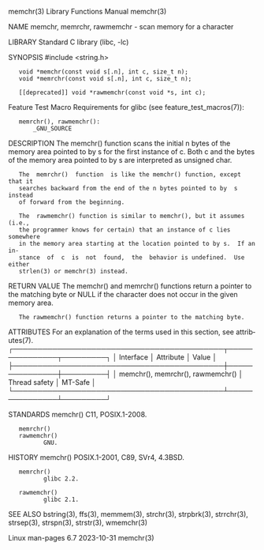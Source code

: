 memchr(3)                  Library Functions Manual                  memchr(3)

NAME
       memchr, memrchr, rawmemchr - scan memory for a character

LIBRARY
       Standard C library (libc, -lc)

SYNOPSIS
       #include <string.h>

       void *memchr(const void s[.n], int c, size_t n);
       void *memrchr(const void s[.n], int c, size_t n);

       [[deprecated]] void *rawmemchr(const void *s, int c);

   Feature Test Macro Requirements for glibc (see feature_test_macros(7)):

       memrchr(), rawmemchr():
           _GNU_SOURCE

DESCRIPTION
       The  memchr()  function  scans  the  initial n bytes of the memory area
       pointed to by s for the first instance of c.  Both c and the  bytes  of
       the memory area pointed to by s are interpreted as unsigned char.

       The  memrchr()  function  is like the memchr() function, except that it
       searches backward from the end of the n bytes pointed to by  s  instead
       of forward from the beginning.

       The  rawmemchr() function is similar to memchr(), but it assumes (i.e.,
       the programmer knows for certain) that an instance of c lies  somewhere
       in the memory area starting at the location pointed to by s.  If an in‐
       stance  of  c  is  not  found,  the  behavior is undefined.  Use either
       strlen(3) or memchr(3) instead.

RETURN VALUE
       The memchr() and memrchr() functions return a pointer to  the  matching
       byte or NULL if the character does not occur in the given memory area.

       The rawmemchr() function returns a pointer to the matching byte.

ATTRIBUTES
       For  an  explanation  of  the  terms  used in this section, see attrib‐
       utes(7).
       ┌───────────────────────────────────────────┬───────────────┬─────────┐
       │ Interface                                 │ Attribute     │ Value   │
       ├───────────────────────────────────────────┼───────────────┼─────────┤
       │ memchr(), memrchr(), rawmemchr()          │ Thread safety │ MT-Safe │
       └───────────────────────────────────────────┴───────────────┴─────────┘

STANDARDS
       memchr()
              C11, POSIX.1-2008.

       memrchr()
       rawmemchr()
              GNU.

HISTORY
       memchr()
              POSIX.1-2001, C89, SVr4, 4.3BSD.

       memrchr()
              glibc 2.2.

       rawmemchr()
              glibc 2.1.

SEE ALSO
       bstring(3),  ffs(3),  memmem(3),  strchr(3),  strpbrk(3),   strrchr(3),
       strsep(3), strspn(3), strstr(3), wmemchr(3)

Linux man-pages 6.7               2023-10-31                         memchr(3)
